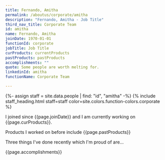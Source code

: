 ```yaml
---
title: Fernando, Amitha
permalink: /aboutus/corporate/amitha
description: "Fernando, Amitha - Job Title"
third_nav_title: Corporate Team
id: amitha
name: Fernando, Amitha
joinDate: 1970-01-01
functionId: corporate
jobTitle: Job Title
curProducts: currentProducts
pastProducts: pastProducts
accomplishments: ""
quote: Some people are worth melting for.
linkedinId: amitha
functionName: Corporate Team

---
```


{%- assign staff = site.data.people | find: "id", "amitha" -%}
{% include staff_heading.html staff=staff color=site.colors.function-colors.corporate %}

<p>I joined since {{page.joinDate}} and I am currently working on {{page.curProducts}}.</p>

<p>Products I worked on before include {{page.pastProducts}}</p>

<p>Three things I've done recently which I'm proud of are...</p>
{{page.accomplishments}}

